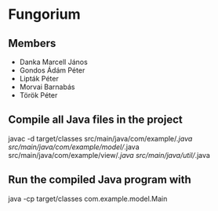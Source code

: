 # Fungorium

## Members
- Danka Marcell János
- Gondos Ádám Péter
- Lipták Péter
- Morvai Barnabás
- Török Péter

## Compile all Java files in the project
javac -d target/classes src/main/java/com/example/*.java src/main/java/com/example/model/*.java src/main/java/com/example/view/*.java src/main/java/util/*.java

## Run the compiled Java program with
java -cp target/classes com.example.model.Main
